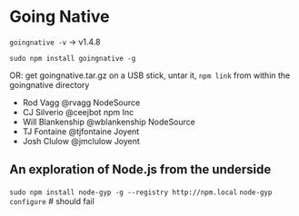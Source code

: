 # Going Native

`goingnative -v` -> v1.4.8

`sudo npm install goingnative -g`

OR: get goingnative.tar.gz on a USB stick, untar it, `npm link` from
within the goingnative directory

- Rod Vagg @rvagg                  NodeSource
- CJ Silverio @ceejbot             npm Inc
- Will Blankenship @wblankenship   NodeSource
- TJ Fontaine @tjfontaine          Joyent
- Josh Clulow @jmclulow            Joyent

## An exploration of Node.js from the underside

`sudo npm install node-gyp -g --registry http://npm.local`
`node-gyp configure` # should fail



